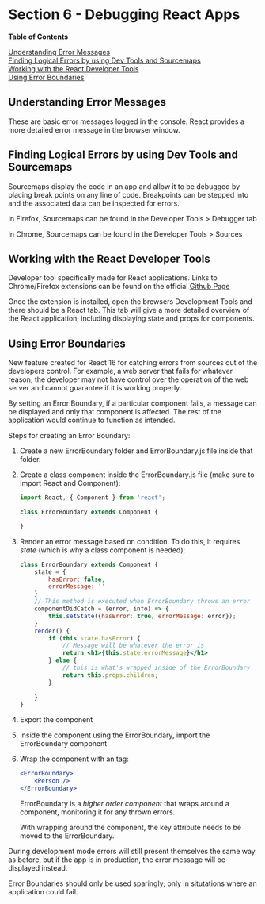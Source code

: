 # Section 6 - Debugging React Apps

**Table of Contents**

[Understanding Error Messages](#understanding-error-messages)       
[Finding Logical Errors by using Dev Tools and Sourcemaps](#finding-logical-errors-by-using-dev-tools-and-sourcemaps)       
[Working with the React Developer Tools](#working-with-the-react-developer-tools)       
[Using Error Boundaries](#using-error-boundaries)       




## Understanding Error Messages

These are basic error messages logged in the console.  React provides a more detailed error message in the browser window.

## Finding Logical Errors by using Dev Tools and Sourcemaps

Sourcemaps display the code in an app and allow it to be debugged by placing break points on any line of code.  Breakpoints can be stepped into and the associated data can be inspected for errors.

In Firefox, Sourcemaps can be found in the Developer Tools > Debugger tab

In Chrome, Sourcemaps can be found in the Developer Tools > Sources

## Working with the React Developer Tools

Developer tool specifically made for React applications.  Links to Chrome/Firefox extensions can be found on the official [Github Page](https://github.com/facebook/react-devtools)

Once the extension is installed, open the browsers Development Tools and there should be a React tab.  This tab will give a more detailed overview of the React application, including displaying state and props for components.

## Using Error Boundaries

New feature created for React 16 for catching errors from sources out of the developers control. For example, a web server that fails for whatever reason; the developer may not have control over the operation of the web server and cannot guarantee if it is working properly.

By setting an Error Boundary, if a particular component fails, a message can be displayed and only that component is affected.  The rest of the application would continue to function as intended.

Steps for creating an Error Boundary:
1.  Create a new ErrorBoundary folder and ErrorBoundary.js file inside that folder.

2. Create a class component inside the ErrorBoundary.js file (make sure to import React and Component):
    ```jsx
    import React, { Component } from 'react';

    class ErrorBoundary extends Component {

    }
    ```
3. Render an error message based on condition.  To do this, it requires *state* (which is why a class component is needed):
    ```jsx
    class ErrorBoundary extends Component {
        state = {
            hasError: false,
            errorMessage: ''
        }
        // This method is executed when ErrorBoundary throws an error
        componentDidCatch = (error, info) => {
            this.setState({hasError: true, errorMessage: error});
        }
        render() {
            if (this.state.hasError) {
                // Message will be whatever the error is
                return <h1>{this.state.errorMessage}</h1>
            } else {
                // this is what's wrapped inside of the ErrorBoundary
                return this.props.children;
            }
            
        }
    }
    ```

4.  Export the component

5.  Inside the component using the ErrorBoundary, import the ErrorBoundary component

6.  Wrap the component with an <ErrorBoundary> tag:
    ```jsx
    <ErrorBoundary>
        <Person />
    </ErrorBoundary>
    ```
    ErrorBoundary is a *higher order component* that wraps around a component, monitoring it for any thrown errors.

    With <ErrorBoundary> wrapping around the <Person /> component, the key attribute needs to be moved to the ErrorBoundary.

During development mode errors will still present themselves the same way as before, but if the app is in production, the error message will be displayed instead.

Error Boundaries should only be used sparingly; only in situtations where an application could fail.
